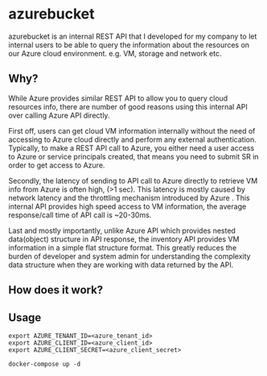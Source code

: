 # azurebucket

azurebucket is an internal REST API that I developed for my company to let internal users to be able to query the information about the resources on our Azure cloud environment. e.g. VM, storage and network etc.

Why?
----
While Azure provides similar REST API to allow you to query cloud resources info, there are number of good reasons  using this internal API over calling Azure API directly.

First off, users can get cloud VM information internally without the need of accessing to Azure cloud directly and perform any external authentication. Typically, to make a REST API call to Azure, you either need a user access to Azure or service principals created, that means you need to submit SR in order to get access to Azure. 

Secondly, the latency of sending to API call to Azure directly to retrieve VM info from Azure is often high, (>1 sec). This latency is mostly caused by network latency and the throttling mechanism introduced by Azure . This internal API provides high speed access to VM information, the average response/call time of API call is ~20-30ms.

Last and mostly importantly, unlike Azure API which provides nested data(object) structure in API response, the inventory API provides VM information in a simple flat structure format. This greatly reduces the burden of developer and system admin for understanding the complexity data structure when they are working with data returned by the API.

How does it work?
----

Usage
----

````shell
export AZURE_TENANT_ID=<azure_tenant_id>
export AZURE_CLIENT_ID=<azure_client_id>
export AZURE_CLIENT_SECRET=<azure_client_secret>

docker-compose up -d

````


